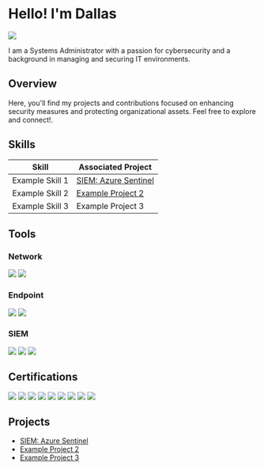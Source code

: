 # Hello! I'm Dallas

<a href="https://linkedin.com/in/cardenasdallas"><img src="https://img.shields.io/badge/-LinkedIn-0072b1?&style=for-the-badge&logo=linkedin&logoColor=white" /></a>

I am a Systems Administrator with a passion for cybersecurity and a background in managing and securing IT environments.

## Overview

Here, you'll find my projects and contributions focused on enhancing security measures and protecting organizational assets. Feel free to explore and connect!.

## Skills

| Skill                                         | Associated Project         |
|-----------------------------------------------|----------------------------|
| Example Skill 1                                  | <a href="https://github.com/mfaEverything/LAB_AzureSentinel"> SIEM: Azure Sentinel |
| Example Skill 2                                  | <a href="https://google.com">Example Project 2</a>|
| Example Skill 3                                  | Example Project 3|


## Tools

### Network
<div>
    <img src="https://img.shields.io/badge/-Wireshark-1679A7?&style=for-the-badge&logo=Wireshark&logoColor=white" />
    <img src="https://img.shields.io/badge/-Zabbix-FF0000?&style=for-the-badge&logo=zabbix&logoColor=white" /> 
</div>

### Endpoint
<div>
    <img src="https://img.shields.io/badge/-Microsoft_Defender_for_Endpoint-00A4EF?&style=for-the-badge&logo=Microsoft&logoColor=white" />
    <img src="https://img.shields.io/badge/-Symantec-FF6F00?&style=for-the-badge&logo=symantec&logoColor=white" />
</div>

### SIEM
<div>
    <img src="https://img.shields.io/badge/-Microsoft_Sentinel-0078D4?&style=for-the-badge&logo=Microsoft&logoColor=white" />
    <img src="https://img.shields.io/badge/-Splunk-000000?&style=for-the-badge&logo=Splunk&logoColor=white" />
    <img src="https://img.shields.io/badge/-IBM%20QRadar-003E6C?&style=for-the-badge&logo=IBM&logoColor=white" />
</div>

## Certifications
<div>
    <img src="https://img.shields.io/badge/-A%2B-FF0000?&style=for-the-badge&logo=CompTIA&logoColor=white" />
    <img src="https://img.shields.io/badge/-Network%2B-FF0000?&style=for-the-badge&logo=CompTIA&logoColor=white" />
    <img src="https://img.shields.io/badge/-Security%2B-FF0000?&style=for-the-badge&logo=CompTIA&logoColor=white" />
    <img src="https://img.shields.io/badge/-Project%2B-FF0000?&style=for-the-badge&logo=CompTIA&logoColor=white" />
    <img src="https://img.shields.io/badge/-CySA%2B-FF0000?&style=for-the-badge&logo=CompTIA&logoColor=white" />
    <img src="https://img.shields.io/badge/-PenTest%2B-FF0000?&style=for-the-badge&logo=CompTIA&logoColor=white" />
    <img src="https://img.shields.io/badge/AWS%20Cloud%20Practitioner-FF9900?&style=for-the-badge&logo=Amazon%20AWS&logoColor=white" />
    <img src="https://img.shields.io/badge/ITIL®%20Foundation-4B275F?&style=for-the-badge&logo=ITIL&logoColor=white" />
    <img src="https://img.shields.io/badge/LPI%20Linux%20Essentials-00A4EF?style=for-the-badge&logo=Linux&logoColor=white" />

</div>

## Projects
- <a href="https://github.com/mfaEverything/LAB_AzureSentinel"> SIEM: Azure Sentinel 
- Example Project 2
- Example Project 3

